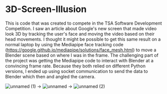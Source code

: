 # 3D-Screen-Illusion
This is code that was created to compete in the TSA Software Development Competition. I saw an article about Google's new screen that made video look 3D by tracking the user's face and moving the video based on their head movements. I thought it might be possible to get this same result on a normal laptop by using the Mediapipe face tracking code (https://google.github.io/mediapipe/solutions/face_mesh.html) to move a Blender scene based on where I was in the frame. The challenging part of the project was getting the Mediapipe code to interact with Blender at a convincing frame rate. Because they both relied on different Python versions, I ended up using socket communication to send the data to Blender which then and angled the camera. 

![unnamed (1)](https://github.com/NoahBSchwartz/3D-Screen-Illusion/assets/44248582/aa768b78-3afc-43e2-9aa0-c05c6392af67)
→
![unnamed](https://github.com/NoahBSchwartz/3D-Screen-Illusion/assets/44248582/054dbea0-516c-42d0-94dc-0b7e4efcdcaa)
→
![unnamed (2)](https://github.com/NoahBSchwartz/3D-Screen-Illusion/assets/44248582/5ddadec2-3c3f-4239-b3b5-2ff5bb0fe103)
